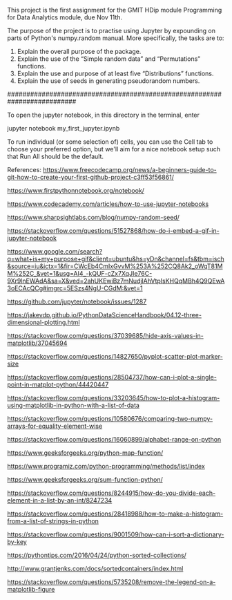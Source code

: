 This project is the first assignment for the GMIT HDip module Programming for Data Analytics module, due Nov 11th.

The purpose of the project is to practise using Jupyter by expounding on parts of Python's numpy.random manual. More specifically, the tasks are to:

1. Explain the overall purpose of the package.
2. Explain the use of the “Simple random data” and “Permutations” functions.
3. Explain the use and purpose of at least five “Distributions” functions.
4. Explain the use of seeds in generating pseudorandom numbers.

##########################################################################

To open the jupyter notebook, in this directory in the terminal, enter

jupyter notebook my_first_jupyter.ipynb

To run individual (or some selection of) cells, you can use the Cell tab to
choose your preferred option, but we'll aim for a nice notebook setup such
that Run All should be the default.


References:
https://www.freecodecamp.org/news/a-beginners-guide-to-git-how-to-create-your-first-github-project-c3ff53f56861/

https://www.firstpythonnotebook.org/notebook/

https://www.codecademy.com/articles/how-to-use-jupyter-notebooks

https://www.sharpsightlabs.com/blog/numpy-random-seed/

https://stackoverflow.com/questions/51527868/how-do-i-embed-a-gif-in-jupyter-notebook

https://www.google.com/search?q=what+is+my+purpose+gif&client=ubuntu&hs=yDn&channel=fs&tbm=isch&source=iu&ictx=1&fir=CWcEb4CmIxGvvM%253A%252CQ8Ak2_oWqT81MM%252C_&vet=1&usg=AI4_-kQUF-cZx7XqJIe76C-9Xr9lnEWAdA&sa=X&ved=2ahUKEwiBz7mNudjlAhVtpIsKHQqMBh4Q9QEwA3oECAcQCg#imgrc=5ESzs4NgU-CGdM:&vet=1

https://github.com/jupyter/notebook/issues/1287

https://jakevdp.github.io/PythonDataScienceHandbook/04.12-three-dimensional-plotting.html

https://stackoverflow.com/questions/37039685/hide-axis-values-in-matplotlib/37045694

https://stackoverflow.com/questions/14827650/pyplot-scatter-plot-marker-size

https://stackoverflow.com/questions/28504737/how-can-i-plot-a-single-point-in-matplot-python/44420447

https://stackoverflow.com/questions/33203645/how-to-plot-a-histogram-using-matplotlib-in-python-with-a-list-of-data

https://stackoverflow.com/questions/10580676/comparing-two-numpy-arrays-for-equality-element-wise

https://stackoverflow.com/questions/16060899/alphabet-range-on-python

https://www.geeksforgeeks.org/python-map-function/

https://www.programiz.com/python-programming/methods/list/index

https://www.geeksforgeeks.org/sum-function-python/

https://stackoverflow.com/questions/8244915/how-do-you-divide-each-element-in-a-list-by-an-int/8247234

https://stackoverflow.com/questions/28418988/how-to-make-a-histogram-from-a-list-of-strings-in-python

https://stackoverflow.com/questions/9001509/how-can-i-sort-a-dictionary-by-key

https://pythontips.com/2016/04/24/python-sorted-collections/

http://www.grantjenks.com/docs/sortedcontainers/index.html

https://stackoverflow.com/questions/5735208/remove-the-legend-on-a-matplotlib-figure
